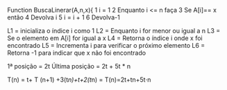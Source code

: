 ﻿Function BuscaLinerar(A,n,x){
1 i = 1
2	Enquanto   i <= n       faça
3		Se A[i]==  x     então
4			Devolva i
5		i = i + 1
6  Devolva-1

L1 = inicializa o índice i como 1
L2 = Enquanto i for menor ou igual a n
L3 = Se o elemento em A[i] for igual a x
L4 = Retorna o índice i onde x foi encontrado
L5 = Incrementa i para verificar o próximo elemento
L6 = Retorna -1 para indicar que x não foi encontrado

1ª posição = 2t
Última posição = 2t + 5t * n

T(n) = t+ T (n+1)  +3(t*n)+t+2(t*n) = T(n)=2t+tn+5t⋅n 

